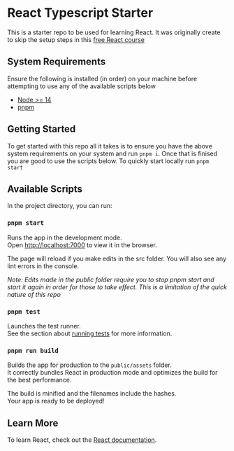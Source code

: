 # React Typescript Starter

This is a starter repo to be used for learning React. It was originally create to skip the setup steps in this [free React course](https://www.udemy.com/course/typescript-with-react-hooks-and-context/)

## System Requirements

Ensure the following is installed (in order) on your machine before attempting to use any of the available scripts below

- [Node >= 14](https://nodejs.org/en/download/)
- [pnpm](https://pnpm.io/installation)

## Getting Started

To get started with this repo all it takes is to ensure you have the above system requirements on your system and run `pnpm i`. Once that is finised you are good to use the scripts below. To quickly start locally run `pnpm start`

## Available Scripts

In the project directory, you can run:

### `pnpm start`

Runs the app in the development mode.\
Open [http://localhost:7000](http://localhost:7000) to view it in the browser.

The page will reload if you make edits in the src folder.
You will also see any lint errors in the console.

_Note: Edits made in the public folder require you to stop pnpm start and start it again in order for those to take effect. This is a limitation of the quick nature of this repo_

### `pnpm test`

Launches the test runner.\
See the section about [running tests](https://testing-library.com/docs/react-testing-library/intro) for more information.

### `pnpm run build`

Builds the app for production to the `public/assets` folder.\
It correctly bundles React in production mode and optimizes the build for the best performance.

The build is minified and the filenames include the hashes.\
Your app is ready to be deployed!

## Learn More

To learn React, check out the [React documentation](https://reactjs.org/).
